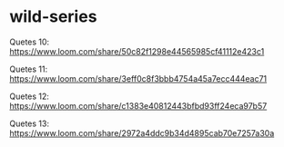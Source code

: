 # wild-series
Quetes 10:
https://www.loom.com/share/50c82f1298e44565985cf41112e423c1

Quetes 11:
https://www.loom.com/share/3eff0c8f3bbb4754a45a7ecc444eac71

Quetes 12:
https://www.loom.com/share/c1383e40812443bfbd93ff24eca97b57

Quetes 13:
https://www.loom.com/share/2972a4ddc9b34d4895cab70e7257a30a
